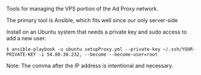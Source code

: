 Tools for managing the VPS portion of the Ad Proxy network.

The primary tool is Ansible, which fits well since our only server-side 

Install on an Ubuntu system that needs a private key and sudo access to add a new user:

`$ ansible-playbook -u ubuntu setupProxy.yml --private-key ~/.ssh/YOUR-PRIVATE-KEY -i 54.80.36.232, --become --become-user=root`

Note: The comma after the IP address is intentional and necessary.

